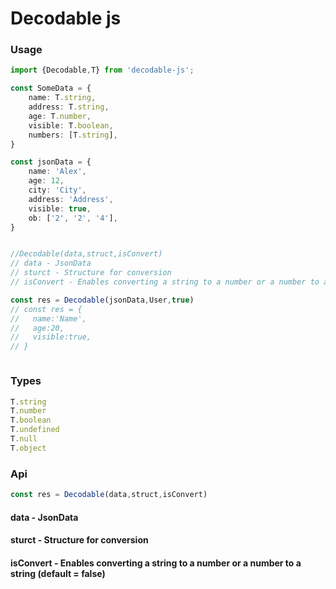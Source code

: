 # Decodable js

### Usage

```ts
import {Decodable,T} from 'decodable-js';

const SomeData = {
    name: T.string,
    address: T.string,
    age: T.number,
    visible: T.boolean,
    numbers: [T.string],
}

const jsonData = {
    name: 'Alex',
    age: 12,
    city: 'City',
    address: 'Address',
    visible: true,
    ob: ['2', '2', '4'],
}


//Decodable(data,struct,isConvert)
// data - JsonData
// sturct - Structure for conversion
// isConvert - Enables converting a string to a number or a number to a string (default = false)

const res = Decodable(jsonData,User,true)
// const res = {
//   name:'Name',
//   age:20,
//   visible:true,
// }



```

### Types

```ts
T.string
T.number
T.boolean
T.undefined
T.null
T.object
```

### Api

```ts
const res = Decodable(data,struct,isConvert)
```
#### data - JsonData
#### sturct - Structure for conversion
#### isConvert - Enables converting a string to a number or a number to a string (default = false)

